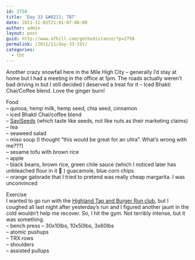 ```yaml
---
id: 2758
title: 'Day 33 &#8211; TBT'
date: 2011-11-02T21:01:07-06:00
author: admin
layout: post
guid: http://www.afhill.com/gothedistance/?p=2758
permalink: /2011/11/day-33-tbt/
categories:
  - tbt
---
```

Another crazy snowfall here in the Mile High City &#8211; generally I&#8217;d stay at home but I had a meeting in the office at 1pm. The roads actually weren&#8217;t bad driving in but I still decided I deserved a treat for it &#8211; Iced Bhakti Chai/Coffee blend. Love the ginger burn!

Food  
&#8211; quinoa, hemp milk, hemp seed, chia seed, cinnamon  
&#8211; iced Bhakti Chai/coffee blend  
&#8211; [SaviSeeds](http://saviseed.com/about-saviseed/what-is-saviseed) (which taste like seeds, not like nuts as their marketing claims)  
&#8211; tea  
&#8211; seaweed salad  
&#8211; miso soup (I thought &#8220;this would be great for an ultra&#8221;. What&#8217;s wrong with me???)  
&#8211; sesame tofu with brown rice  
&#8211; apple  
&#8211; black beans, brown rice, green chile sauce (which I noticed later has unbleached flour in it 🙁 ) guacamole, blue corn chips  
&#8211; orange gatorade that I tried to pretend was really cheap margarita. I was unconvinced

Exercise  
I wanted to go run with the [Highland Tap and Burger Run club](http://www.facebook.com/groups/HTBrunclub/), but I coughed all last night after yesterday&#8217;s run and I figured another jaunt in the cold wouldn&#8217;t help me recover. So, I hit the gym. Not terribly intense, but it was something.  
&#8211; bench press &#8211; 30x10lbs, 10x50lbs, 3x60lbs  
&#8211; atomic pushups  
&#8211; TRX rows  
&#8211; shoulders  
&#8211; assisted pullups
